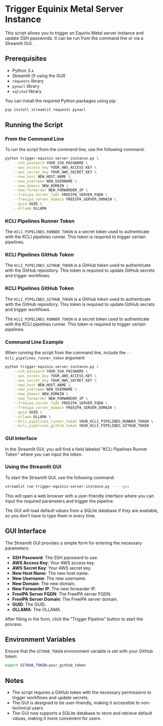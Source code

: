 # Trigger Equinix Metal Server Instance

This script allows you to trigger an Equinix Metal server instance and update SSH passwords. It can be run from the command line or via a Streamlit GUI.

## Prerequisites

- Python 3.x
- Streamlit (if using the GUI)
- `requests` library
- `pynacl` library
- `sqlite3` library

You can install the required Python packages using pip:

```bash
pip install streamlit requests pynacl
```

## Running the Script

### From the Command Line

To run the script from the command line, use the following command:

```bash
python trigger-equinix-server-instance.py \
    --ssh_password YOUR_SSH_PASSWORD \
    --aws_access_key YOUR_AWS_ACCESS_KEY \
    --aws_secret_key YOUR_AWS_SECRET_KEY \
    --new_host NEW_HOST_NAME \
    --new_username NEW_USERNAME \
    --new_domain NEW_DOMAIN \
    --new_forwarder NEW_FORWARDER_IP \
    --freeipa_server_fqdn FREEIPA_SERVER_FQDN \
    --freeipa_server_domain FREEIPA_SERVER_DOMAIN \
    --guid GUID \
    --ollama OLLAMA
```

### KCLI Pipelines Runner Token

The `KCLI_PIPELINES_RUNNER_TOKEN` is a secret token used to authenticate with the KCLI pipelines runner. This token is required to trigger certain pipelines.

### KCLI Pipelines GitHub Token

The `KCLI_PIPELINES_GITHUB_TOKEN` is a GitHub token used to authenticate with the GitHub repository. This token is required to update GitHub secrets and trigger workflows.

### KCLI Pipelines GitHub Token

The `KCLI_PIPELINES_GITHUB_TOKEN` is a GitHub token used to authenticate with the GitHub repository. This token is required to update GitHub secrets and trigger workflows.

The `KCLI_PIPELINES_RUNNER_TOKEN` is a secret token used to authenticate with the KCLI pipelines runner. This token is required to trigger certain pipelines.

### Command Line Example

When running the script from the command line, include the `--kcli_pipelines_runner_token` argument:

```bash
python trigger-equinix-server-instance.py \
    --ssh_password YOUR_SSH_PASSWORD \
    --aws_access_key YOUR_AWS_ACCESS_KEY \
    --aws_secret_key YOUR_AWS_SECRET_KEY \
    --new_host NEW_HOST_NAME \
    --new_username NEW_USERNAME \
    --new_domain NEW_DOMAIN \
    --new_forwarder NEW_FORWARDER_IP \
    --freeipa_server_fqdn FREEIPA_SERVER_FQDN \
    --freeipa_server_domain FREEIPA_SERVER_DOMAIN \
    --guid GUID \
    --ollama OLLAMA \
    --kcli_pipelines_runner_token YOUR_KCLI_PIPELINES_RUNNER_TOKEN \
    --kcli_pipelines_github_token YOUR_KCLI_PIPELINES_GITHUB_TOKEN
```

### GUI Interface

In the Streamlit GUI, you will find a field labeled "KCLI Pipelines Runner Token" where you can input the token.

### Using the Streamlit GUI

To start the Streamlit GUI, use the following command:

```bash
streamlit run trigger-equinix-server-instance.py -- --gui
```

This will open a web browser with a user-friendly interface where you can input the required parameters and trigger the pipeline.

The GUI will load default values from a SQLite database if they are available, so you don't have to type them in every time.

## GUI Interface

The Streamlit GUI provides a simple form for entering the necessary parameters:

- **SSH Password**: The SSH password to use.
- **AWS Access Key**: Your AWS access key.
- **AWS Secret Key**: Your AWS secret key.
- **New Host Name**: The new host name.
- **New Username**: The new username.
- **New Domain**: The new domain.
- **New Forwarder IP**: The new forwarder IP.
- **FreeIPA Server FQDN**: The FreeIPA server FQDN.
- **FreeIPA Server Domain**: The FreeIPA server domain.
- **GUID**: The GUID.
- **OLLAMA**: The OLLAMA.

After filling in the form, click the "Trigger Pipeline" button to start the process.

## Environment Variables

Ensure that the `GITHUB_TOKEN` environment variable is set with your GitHub token:

```bash
export GITHUB_TOKEN=your_github_token
```

## Notes

- The script requires a GitHub token with the necessary permissions to trigger workflows and update secrets.
- The GUI is designed to be user-friendly, making it accessible to non-technical users.
- The GUI now supports a SQLite database to store and retrieve default values, making it more convenient for users.
